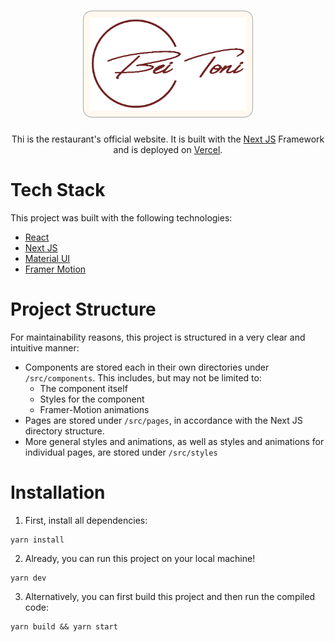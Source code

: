 <h1 align="center">
    <img
        src="public/img/logo.png"
        alt="Pizzeria Bei Toni"
        style=
        "
            width: 250px;
            background: #fff9f0;
            padding: 10px;
            border-radius: 14px;
            border: 1px solid rgba(0,0,0,0.33);
        "
    />
</h1>

<p align="center">
    Thi is the restaurant's official website. It is built with the
    <a href="https://nextjs.org" target="_blank" rel="noreferrer">Next JS</a>
    Framework and is deployed on
    <a href="https://vercel.com" target="_blank" rel="noreferrer">Vercel</a>.
</p>


# Tech Stack

This project was built with the following technologies:
- [React](https://reactjs.org)
- [Next JS](https://nextjs.org)
- [Material UI](https://mui.com)
- [Framer Motion](https://www.framer.com/motion/)


# Project Structure

For maintainability reasons, this project is structured in a very clear
and intuitive manner:
- Components are stored each in their own directories under `/src/components`.
  This includes, but may not be limited to:
    - The component itself
    - Styles for the component
    - Framer-Motion animations
- Pages are stored under `/src/pages`, in accordance with the Next JS
  directory structure.
- More general styles and animations, as well as styles and animations for
  individual pages, are stored under `/src/styles`


# Installation

1. First, install all dependencies:

```shell
yarn install
```

2. Already, you can run this project on your local machine!

```shell
yarn dev
```

3. Alternatively, you can first build this project and then run the
   compiled code:

```shell
yarn build && yarn start
```
